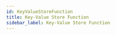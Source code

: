 ```yaml
---
id: KeyValueStoreFunction
title: Key-Value Store Function
sidebar_label: Key-Value Store Function
---
```


